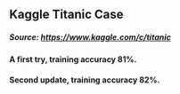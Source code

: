 ## Kaggle Titanic Case
##### Source: https://www.kaggle.com/c/titanic

#### A first try, training accuracy 81%. 
#### Second update, training accuracy 82%.
